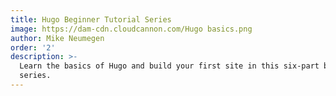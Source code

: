 ```yaml
---
title: Hugo Beginner Tutorial Series
image: https://dam-cdn.cloudcannon.com/Hugo basics.png
author: Mike Neumegen
order: '2'
description: >-
  Learn the basics of Hugo and build your first site in this six-part beginner
  series.
---
```


